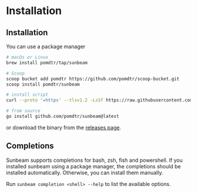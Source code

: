 # Installation

## Installation

You can use a package manager

```bash
# macOs or Linux
brew install pomdtr/tap/sunbeam

# Scoop
scoop bucket add pomdtr https://github.com/pomdtr/scoop-bucket.git
scoop install pomdtr/sunbeam

# install script
curl --proto '=https' --tlsv1.2 -LsSf https://raw.githubusercontent.com/pomdtr/sunbeam/main/scripts/install-sunbeam.sh | sh

# from source
go install github.com/pomdtr/sunbeam@latest
```

or download the binary from the [releases page](https://github.com/pomdtr/sunbeam/releases/latest).

## Completions

Sunbeam supports completions for bash, zsh, fish and powershell. If you installed sunbeam using a package manager, the completions should be installed automatically. Otherwise, you can install them manually.

Run `sunbeam completion <shell> --help` to list the available options.
